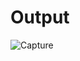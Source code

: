 # Output
![Capture](https://github.com/DurgeshSalame/INSTAGRAM-Fishing_CLN/assets/143694293/38047964-74b6-4f57-9db1-e8ca5c432603)
